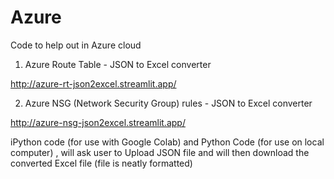 # Azure
Code to help out in Azure cloud

1. Azure Route Table - JSON to Excel converter

  http://azure-rt-json2excel.streamlit.app/
 
2. Azure NSG (Network Security Group) rules - JSON to Excel converter

  http://azure-nsg-json2excel.streamlit.app/
  
iPython code (for use with Google Colab) and Python Code (for use on local computer) , will ask user to Upload JSON file and will then download the converted Excel file (file is neatly formatted)
